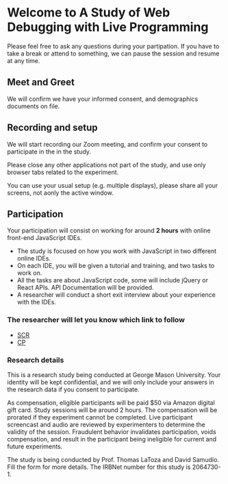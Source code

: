 # Welcome to A Study of Web Debugging with Live Programming

Please feel free to ask any questions during your partipation. If you have to take a break or attend to something, we can pause the session and resume at any time.

## Meet and Greet

We will confirm we have your informed consent, and demographics documents on file.

## Recording and setup

We will start recording our Zoom meeting, and confirm your consent to participate in the in the study.


Please close any other applications not part of the study, and use only browser tabs related to the experiment.

You can use your usual setup (e.g. multiple displays), please share all your screens, not aonly the active window.

## Participation

Your participation will consist on working for around **2 hours** with online front-end JavaScript IDEs.
   - The study is focused on how you work with JavaScript in two different online IDEs.
   - On each IDE, you will be given a tutorial and training, and two tasks to work on. 
   - All the tasks are about JavaScript code, some will include jQuery or React APIs. API Documentation will be provided.
   - A researcher will conduct a short exit interview about your experience with the IDEs.

### The researcher will let you know which link to follow
- [SCR](https://github.com/luminaxster/2024-study-a/blob/main/Tool-SCR-tutorial.md)
- [CP](https://github.com/luminaxster/2024-study-a/blob/main/Tool-CP-tutorial.md)


### Research details
This is a research study being conducted at George Mason University. Your identity will be kept confidential, and we will only include your answers in the research data if you consent to participate.

As compensation, eligible participants will be paid $50 via Amazon digital gift card. Study sessions will be around 2 hours. The compensation will be prorated if they experiment cannot be completed. Live participant screencast and audio are reviewed by experimenters to determine the validity of the session. Fraudulent behavior invalidates participation, voids compensation, and result in the participant being ineligible for current and future experiments.

The study is being conducted by Prof. Thomas LaToza and David Samudio. Fill the form for more details. The IRBNet number for this study is 2064730-1.
